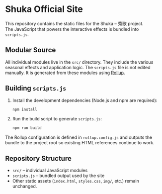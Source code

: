 # Shuka Official Site

This repository contains the static files for the Shuka – 秀歌 project.  
The JavaScript that powers the interactive effects is bundled into `scripts.js`.

## Modular Source

All individual modules live in the `src/` directory. They include the
various seasonal effects and application logic. The `scripts.js` file is not
edited manually. It is generated from these modules using [Rollup](https://rollupjs.org/).

## Building `scripts.js`

1. Install the development dependencies (Node.js and npm are required):
   ```bash
   npm install
   ```
2. Run the build script to generate `scripts.js`:
   ```bash
   npm run build
   ```

The Rollup configuration is defined in `rollup.config.js` and outputs the
bundle to the project root so existing HTML references continue to work.

## Repository Structure

- `src/` – individual JavaScript modules
- `scripts.js` – bundled output used by the site
- Other static assets (`index.html`, `styles.css`, `img/`, etc.) remain
  unchanged.

